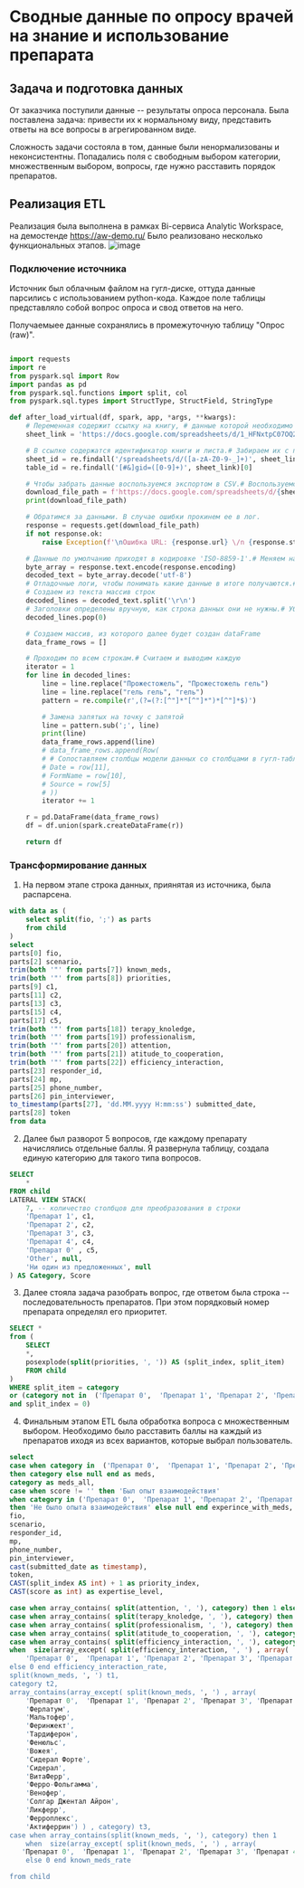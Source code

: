 # Сводные данные по опросу врачей на знание и использование препарата

## Задача и подготовка данных
От заказчика поступили данные -- результаты опроса персонала. 
Была поставлена задача: привести их к нормальному виду, представить ответы на все вопросы в агрегированном виде.

Сложность задачи состояла в том, данные были ненормализованы и неконсистентны. Попадались поля с свободным выбором категории, множественным выбором, вопросы, где нужно расставить порядок препаратов. 

## Реализация ETL
Реализация была выполнена в рамках Bi-сервиса Analytic Workspace, на демостенде https://aw-demo.ru/
Было реализовано несколько функциональных этапов.
![image](https://github.com/user-attachments/assets/0f182ea8-37bf-467e-9364-33c3f834309f)

### Подключение источника
Источник был облачным файлом на гугл-диске, оттуда данные парсились c использованием python-кода. Каждое поле таблицы представляло собой вопрос опроса и свод ответов на него. 

Получаемыее данные сохранялись в промежуточную таблицу "Опрос (raw)".


```python

import requests
import re
from pyspark.sql import Row
import pandas as pd
from pyspark.sql.functions import split, col
from pyspark.sql.types import StructType, StructField, StringType

def after_load_virtual(df, spark, app, *args, **kwargs):
    # Переменная содержит ссылку на книгу, # данные которой необходимо использовать
    sheet_link = 'https://docs.google.com/spreadsheets/d/1_HFNxtpC07OQ2E3bVpVlrzMjS1MksKgtApa0YpsEquk/edit?gid=1033252738#gid=1033252738'

    # В ссылке содержатся идентификатор книги и листа.# Забираем их с помощью регулярных выражений.
    sheet_id = re.findall('/spreadsheets/d/([a-zA-Z0-9-_]+)', sheet_link)[0]
    table_id = re.findall('[#&]gid=([0-9]+)', sheet_link)[0]

    # Чтобы забрать данные воспользуемся экспортом в CSV.# Воспользуемся API гугла, встроив идентификаторы в URL.
    download_file_path = f'https://docs.google.com/spreadsheets/d/{sheet_id}/export?format=csv&id={sheet_id}&gid={table_id}'# Прокинем в лог информацию о полученной ссылке. # Поможет, если что-то пойдет не так.print(f'\nПолученная ссылка: {download_file_path}')
    print(download_file_path)

    # Обратимся за данными. В случае ошибки прокинем ее в лог.
    response = requests.get(download_file_path)
    if not response.ok:
        raise Exception(f'\nОшибка URL: {response.url} \/n {response.status_code}: {response.text}')

    # Данные по умолчанию приходят в кодировке 'ISO-8859-1'.# Меняем на привычную кодировку для корректной обработки кириллицы.
    byte_array = response.text.encode(response.encoding)
    decoded_text = byte_array.decode('utf-8')
    # Отладочные логи, чтобы понимать какие данные в итоге получаются.# Если данных очень много можно порезать выводя часть символовprint(f'\nПолученные данные сплошным текстом: {decoded_text[:2000]}')
    # Создаем из текста массив строк
    decoded_lines = decoded_text.split('\r\n')
    # Заголовки определены вручную, как строка данных они не нужны.# Убираем строку с заголовками.
    decoded_lines.pop(0)

    # Создаем массив, из которого далее будет создан dataFrame
    data_frame_rows = []

    # Проходим по всем строкам.# Считаем и выводим каждую
    iterator = 1 
    for line in decoded_lines:
        line = line.replace("Прожестожель", "Прожестожель гель")
        line = line.replace("гель гель", "гель")
        pattern = re.compile(r',(?=(?:[^"]*"[^"]*")*[^"]*$)')

        # Замена запятых на точку с запятой
        line = pattern.sub(';', line)
        print(line)
        data_frame_rows.append(line)
        # data_frame_rows.append(Row(
        # # Сопоставляем столбцы модели данных со столбцами в гугл-таблице# Дополнительно числовые типы явно приводим в число с плавающей точкой.
        # Date = row[11],
        # FormName = row[10],
        # Source = row[5]
        # ))
        iterator += 1

    r = pd.DataFrame(data_frame_rows)
    df = df.union(spark.createDataFrame(r))

    return df
```


### Трансформирование данных
1. На первом этапе строка данных, приянятая из источника, была распарсена. 

```sql
with data as (
    select split(fio, ';') as parts
    from child
) 
select 
parts[0] fio,
parts[2] scenario,
trim(both '"' from parts[7]) known_meds,
trim(both '"' from parts[8]) priorities,
parts[9] c1,
parts[11] c2,
parts[13] c3,
parts[15] c4,
parts[17] c5,
trim(both '"' from parts[18]) terapy_knoledge,
trim(both '"' from parts[19]) professionalism,
trim(both '"' from parts[20]) attention,
trim(both '"' from parts[21]) atitude_to_cooperation,
trim(both '"' from parts[22]) efficiency_interaction,
parts[23] responder_id,
parts[24] mp,
parts[25] phone_number,
parts[26] pin_interviewer,
to_timestamp(parts[27], 'dd.MM.yyyy H:mm:ss') submitted_date,
parts[28] token
from data
```


2. Далее был разворот 5 вопросов, где каждому препарату начислялись отдельные баллы. Я развернула таблицу, создала единую категорию для такого типа вопросов.

```sql
SELECT 
    *
FROM child
LATERAL VIEW STACK(
    7, -- количество столбцов для преобразования в строки
    'Препарат 1', c1,
    'Препарат 2', c2,
    'Препарат 3', c3,
    'Препарат 4', c4,
    'Препарат 0' , c5,
    'Other', null,
    'Ни один из предложенных', null
) AS Category, Score
```

3.  Далее стояла задача разобрать вопрос, где ответом была строка -- последовательность препаратов. При этом порядковый номер препарата определял его приоритет. 


```sql
SELECT * 
from (
    SELECT 
    *,
    posexplode(split(priorities, ', ')) AS (split_index, split_item)
    FROM child
)
WHERE split_item = category
or (category not in  ('Препарат 0',  'Препарат 1', 'Препарат 2', 'Препарат 3', 'Препарат 4' )
and split_index = 0)
```


4. Финальным этапом ETL была обработка вопроса с множественным выбором. Необходимо было расставить баллы на каждый из препаратов иходя из всех вариантов, которые выбрал пользователь. 

```sql
select 
case when category in  ('Препарат 0',  'Препарат 1', 'Препарат 2', 'Препарат 3', 'Препарат 4' , 'Ни один из предложенных' )
then category else null end as meds,
category as meds_all,
case when score != '' then 'Был опыт взаимодействия'
when category in ('Препарат 0',  'Препарат 1', 'Препарат 2', 'Препарат 3', 'Препарат 4' )
then 'Не было опыта взаимодействия' else null end experince_with_meds,
fio,
scenario,
responder_id,
mp,
phone_number,
pin_interviewer,
cast(submitted_date as timestamp),
token,
CAST(split_index AS int) + 1 as priority_index,
CAST(score as int) as expertise_level,

case when array_contains( split(attention, ', '), category) then 1 else 0 end attention_rate,
case when array_contains( split(terapy_knoledge, ', '), category) then 1 else 0 end terapy_knoledge_rate,
case when array_contains( split(professionalism, ', '), category) then 1 else 0 end professionalism_rate,
case when array_contains( split(atitude_to_cooperation, ', '), category) then 1 else 0 end atitude_to_cooperation_rate,
case when array_contains( split(efficiency_interaction, ', '), category) then 1
when  size(array_except( split(efficiency_interaction, ', ') , array(
    'Препарат 0',  'Препарат 1', 'Препарат 2', 'Препарат 3', 'Препарат 4' , 'Препарат 5', 'Препарат 6')') )) > 0  and category = 'Other' then 1 
else 0 end efficiency_interaction_rate,
split(known_meds, ', ') t1,
category t2,
array_contains(array_except( split(known_meds, ', ') , array(
    'Препарат 0',  'Препарат 1', 'Препарат 2', 'Препарат 3', 'Препарат 4' ,
    'Ферлатум', 
    'Мальтофер',
    'Феринжект',
    'Тардиферон',
    'Фенюльс',
    'Вожея', 
    'Сидерал Форте', 
    'Сидерал', 
    'ВитаФерр', 
    'Ферро-Фольгамма', 
    'Венофер', 
    'Солгар Джентал Айрон', 
    'Ликферр', 
    'Ферроплекс',
    'Актиферрин') ) , category) t3, 
case when array_contains(split(known_meds, ', '), category) then 1
    when  size(array_except( split(known_meds, ', ') , array(
   'Препарат 0',  'Препарат 1', 'Препарат 2', 'Препарат 3', 'Препарат 4' , 'Препарат 5', 'Препарат 6') )) > 0  and category = 'Other' then 1 
    else 0 end known_meds_rate

from child 
```


